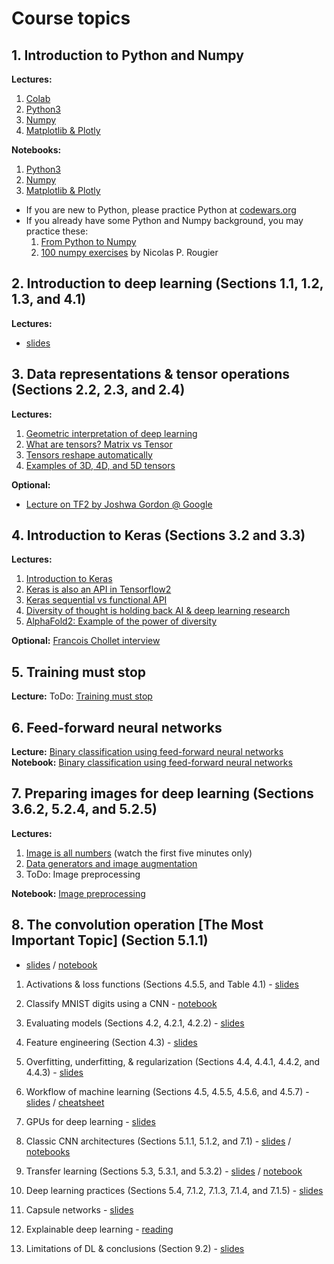 # Course topics

## 1. Introduction to Python and Numpy
**Lectures:**
1. [Colab](https://www.youtube.com/watch?v=PVsS9WtwVB8)
2. [Python3](https://youtube.com/watch?v=V42qfAPybp8)
3. [Numpy](https://www.youtube.com/watch?v=Omz8P8n-5gY)
4. [Matplotlib & Plotly](https://youtu.be/aIzkkjRzVdA) 

**Notebooks:** 
1. [Python3](notebooks/python.ipynb)
1. [Numpy](notebooks/numpy.ipynb)
1. [Matplotlib & Plotly](notebooks/matplotlib_plotly.ipynb) 

* If you are new to Python, please practice Python at [codewars.org](https://www.codewars.com/)  
* If you already have some Python and Numpy background, you may practice these:   
    1. [From Python to Numpy](https://www.labri.fr/perso/nrougier/from-python-to-numpy/)   
    2. [100 numpy exercises](https://github.com/rougier/numpy-100/blob/master/100_Numpy_exercises.ipynb) by Nicolas P. Rougier  

## 2. Introduction to deep learning (Sections 1.1, 1.2, 1.3, and 4.1)
**Lectures:**
- [slides](https://docs.google.com/presentation/d/12xzql-fPXfoecYB0UWL8KCvkTP-OO_UH3R9-c_yPxgg/edit?usp=sharing)

## 3. Data representations & tensor operations (Sections 2.2, 2.3, and 2.4) 
**Lectures:**
1. [Geometric interpretation of deep learning](https://youtu.be/h30cyYjXFIU)
1. [What are tensors? Matrix vs Tensor](https://youtu.be/7FeO4lqcNfA)
1. [Tensors reshape automatically](https://youtu.be/92gOeXFq2FA)
1. [Examples of 3D, 4D, and 5D tensors](https://youtu.be/8gOg4VNRUaY)

**Optional:**
* [Lecture on TF2 by Joshwa Gordon @ Google](https://youtu.be/5ECD8J3dvDQ)

## 4. Introduction to Keras (Sections 3.2 and 3.3) 
**Lectures:**
1. [Introduction to Keras](https://youtu.be/Ym34JC2UDFk)
1. [Keras is also an API in Tensorflow2](https://youtu.be/yNsQ6rqEcv4)
1. [Keras sequential vs functional API](https://youtu.be/EvGS3VAsG4Y)
1. [Diversity of thought is holding back AI & deep learning research](https://youtu.be/pXMFMs1ryy4)
1. [AlphaFold2: Example of the power of diversity](https://youtu.be/gg7WjuFs8F4)

**Optional:**
[Francois Chollet interview](https://youtu.be/Bo8MY4JpiXE)

## 5. Training must stop
**Lecture:** ToDo: [Training must stop]()

## 6. Feed-forward neural networks
**Lecture:** [Binary classification using feed-forward neural networks](https://youtu.be/cJ3oqHqRBF0)    
**Notebook:** [Binary classification using feed-forward neural networks](./notebooks/wine_quality.ipynb)

## 7. Preparing images for deep learning (Sections 3.6.2, 5.2.4, and 5.2.5)
**Lectures:** 
1. [Image is all numbers](https://youtu.be/mjh5NIn1yHk) (watch the first five minutes only)
1. [Data generators and image augmentation](https://youtu.be/dSs3kjqvv_Q) 
1. ToDo: Image preprocessing

**Notebook:** [Image preprocessing](./notebooks/Image_preprocessing.ipynb)

## 8. The convolution operation [The Most Important Topic] (Section 5.1.1) 
- [slides](https://docs.google.com/presentation/d/1uesCp63vUgzrgROJ7c3VfA5VyCR17W6czayhnWHj9AI/edit?usp=sharing) / [notebook](./notebooks/Detect_rectangles.ipynb)

1. Activations & loss functions (Sections 4.5.5, and Table 4.1) - [slides](https://docs.google.com/presentation/d/17Gx0Iaov1MuNRXWHAeIUQvz0wpdKWTaIAVQVyRrt-cs/edit?usp=sharing)
 
1. Classify MNIST digits using a CNN - [notebook](./notebooks/MNIST_v1.ipynb)

1. Evaluating models (Sections 4.2, 4.2.1, 4.2.2) - [slides](https://docs.google.com/presentation/d/1g8rzgspsYU90QtSV99hcA2_ojxJMwRdcw7KK55KNyMA/edit?usp=sharing)

1. Feature engineering (Section 4.3) - [slides](https://docs.google.com/presentation/d/14k2vUTlJThQ0u8RVc0C68_92K1Df5YW0v85C5w3nFe8/edit?usp=sharing) 

1. Overfitting, underfitting, & regularization (Sections 4.4, 4.4.1, 4.4.2, and 4.4.3) - [slides](https://docs.google.com/presentation/d/1RyqzBPX5_Cbs_sCsEJLmYWWK7hbScr2jJABV6blFxRU/edit?usp=sharing)

1. Workflow of machine learning (Sections 4.5, 4.5.5, 4.5.6, and 4.5.7) - [slides](https://docs.google.com/presentation/d/1jhp6E1B0M0Adf9jfv8OGZu2nv0p9Y1AmMy3KrwTWLFc/edit?usp=sharing) / [cheatsheet](https://docs.google.com/presentation/d/1mT4aHk0yx9dwxrfnr1WBSKYjEheYhf8R_x0NegrUsto/edit?usp=sharing)

1. GPUs for deep learning - [slides](https://docs.google.com/presentation/d/1Jg-BOZBDfhBht_3Sf49ja8QrWK_QuX7pr1CQkAf2mcI/edit?usp=sharing)

1. Classic CNN architectures (Sections 5.1.1, 5.1.2, and 7.1) - [slides](https://docs.google.com/presentation/d/1a5yeHRI_i0INatg9rLVpYuNTNvrxLCLxKH5_RISFwEY/edit?usp=sharing) / [notebooks](./notebooks/)

1. Transfer learning (Sections 5.3, 5.3.1, and 5.3.2) - [slides](https://docs.google.com/presentation/d/1OV2KDijNYVnwYUrpp0otFCGyt-mejSsvtArp3UyrMQM/edit?usp=sharing) / [notebook](./notebooks/Transfer_learning.ipynb)

1. Deep learning practices (Sections 5.4, 7.1.2, 7.1.3, 7.1.4, and 7.1.5) - [slides](https://docs.google.com/presentation/d/15qI0K9Sm4Ab1vp0x6fKyeCmweMZggTh237zfSxwj-B0/edit?usp=sharing)

1. Capsule networks - [slides](https://docs.google.com/presentation/d/1stzUpXvI889j1sziwbStpDItTfvBJ2ylrnMAJAxzLlo/edit?usp=sharing)

1. Explainable deep learning - [reading](https://neil.fraser.name/writing/tank/)

1. Limitations of DL & conclusions (Section 9.2) - [slides](https://docs.google.com/presentation/d/1uSlx4ojY3HXntjijSgA86e3DMyvoYzynjYOZSZ_ZFMg/edit?usp=sharing)
